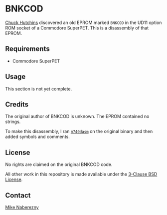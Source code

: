 # BNKCOD

[Chuck Hutchins](https://blog.hutchins1.net/) discovered an old EPROM marked `BNKCOD` in the UD11 option ROM socket of a Commodore SuperPET.  This is a disassembly of that EPROM.

## Requirements

- Commodore SuperPET

## Usage

This section is not yet complete.

## Credits

The original author of BNKCOD is unknown.  The EPROM contained no strings.

To make this disassembly, I ran [`m740dasm`](https://github.com/mnaberez/m740dasm) on the original binary and then added symbols and comments.

## License

No rights are claimed on the original BNKCOD code.

All other work in this repository is made available under the [3-Clause BSD License](./LICENSE.txt).

## Contact

[Mike Naberezny](https://github.com/mnaberez)
